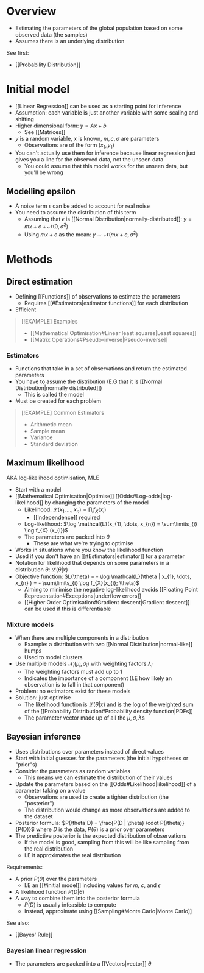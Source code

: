 # Overview
- Estimating the parameters of the global population based on some observed data (the samples)
- Assumes there is an underlying distribution

See first:
- [[Probability Distribution]]

# Initial model
- [[Linear Regression]] can be used as a starting point for inference
- Assumption: each variable is just another variable with some scaling and shifting
- Higher dimensional form: $y = Ax + b$
	- See [[Matrices]]
- $y$ is a random variable, $x$ is known, $m, c, \sigma$ are parameters
	- Observations are of the form $(x_{1}, y_{1})$
- You can't actually use them for inference because linear regression just gives you a line for the observed data, not the unseen data
	- You could assume that this model works for the unseen data, but you'll be wrong

## Modelling epsilon
- A noise term $\epsilon$ can be added to account for real noise
- You need to assume the distribution of this term
	- Assuming that $\epsilon$ is [[Normal Distribution|normally-distributed]]: $y = mx + c + \mathcal{N}(0, \sigma^2)$
	- Using $mx + c$ as the mean: $y \sim \mathcal{N}(mx + c, \sigma^2)$

# Methods

## Direct estimation
- Defining [[Functions]] of observations to estimate the parameters
	- Requires [[#Estimators|estimator functions]] for each distribution
- Efficient

> [!EXAMPLE] Examples
> - [[Mathematical Optimisation#Linear least squares|Least squares]]
> - [[Matrix Operations#Pseudo-inverse|Pseudo-inverse]]

### Estimators
- Functions that take in a set of observations and return the estimated parameters
- You have to assume the distribution (E.G that it is [[Normal Distribution|normally distributed]])
	- This is called the model
- Must be created for each problem

> [!EXAMPLE] Common Estimators
> - Arithmetic mean
> - Sample mean
> - Variance
> - Standard deviation

## Maximum likelihood
AKA log-likelihood optimisation, MLE

- Start with a model
- [[Mathematical Optimisation|Optimise]] [[Odds#Log-odds|log-likelihood]] by changing the parameters of the model
	- Likelihood: $\mathcal{L}(x_{1}, \dots, x_{n}) = \prod_{i} f_{X} (x_i)$
		- [[Independence]] required
	- Log-likelihood: $\log \mathcal{L}(x_{1}, \dots, x_{n}) = \sum\limits_{i} \log f_{X} (x_{i})$
	- The parameters are packed into $\theta$
		- These are what we're trying to optimise
- Works in situations where you know the likelihood function
- Used if you don't have an [[#Estimators|estimator]] for a parameter
- Notation for likelihood that depends on some parameters in a distribution $\theta$: $\mathcal{L}(\theta|x)$
- Objective function: $L(\theta) = - \log \mathcal{L}(\theta | x_{1}, \dots, x_{n} ) = - \sum\limits_{i} \log f_{X}(x_{i}; \theta)$
	- Aiming to minimise the negative log-likelihood avoids [[Floating Point Representation#Exceptions|underflow errors]]
	- [[Higher Order Optimisation#Gradient descent|Gradient descent]] can be used if this is differentiable

### Mixture models
- When there are multiple components in a distribution
	- Example: a distribution with two [[Normal Distribution|normal-like]] humps
	- Used to model clusters
- Use multiple models $\mathcal{N}_i(\mu_{i}, \sigma_{i})$ with weighting factors $\lambda_i$
	- The weighting factors must add up to 1
	- Indicates the importance of a component (I.E how likely an observation is to fall in that component)
- Problem: no estimators exist for these models
- Solution: just optimise
	- The likelihood function is $\mathcal{L}(\theta | x)$ and is the log of the weighted sum of the [[Probability Distribution#Probability density function|PDFs]]
	- The parameter vector made up of all the $\mu, \sigma, \lambda$s

## Bayesian inference
- Uses distributions over parameters instead of direct values
- Start with initial guesses for the parameters (the initial hypotheses or "prior"s)
- Consider the parameters as random variables
	- This means we can estimate the distribution of their values
- Update the parameters based on the [[Odds#Likelihood|likelihood]] of a parameter taking on a value
	- Observations are used to create a tighter distribution (the "posterior")
	- The distribution would change as more observations are added to the dataset
- Posterior formula: $P(\theta|D) = \frac{P(D | \theta) \cdot P(\theta)}{P(D)}$ where $D$ is the data, $P(\theta)$ is a prior over parameters
- The predictive posterior is the expected distribution of observations
	- If the model is good, sampling from this will be like sampling from the real distribution
	- I.E it approximates the real distribution

Requirements:
- A prior $P(\theta)$ over the parameters
	- I.E an [[#initial model]] including values for $m$, $c$, and $\epsilon$
- A likelihood function $P(D | \theta)$
- A way to combine them into the posterior formula
	- $P(D)$ is usually infeasible to compute
	- Instead, approximate using [[Sampling#Monte Carlo|Monte Carlo]]

See also:
- [[Bayes' Rule]]

### Bayesian linear regression
- The parameters are packed into a [[Vectors|vector]] $\theta$